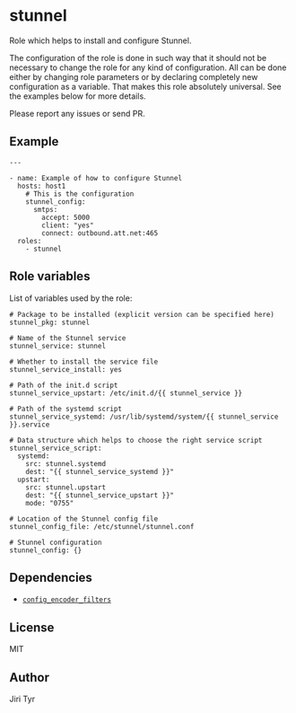 stunnel
=======

Role which helps to install and configure Stunnel.

The configuration of the role is done in such way that it should not be necessary
to change the role for any kind of configuration. All can be done either by
changing role parameters or by declaring completely new configuration as a
variable. That makes this role absolutely universal. See the examples below for
more details.

Please report any issues or send PR.


Example
-------

```
---

- name: Example of how to configure Stunnel
  hosts: host1
    # This is the configuration
    stunnel_config:
      smtps:
        accept: 5000
        client: "yes"
        connect: outbound.att.net:465
  roles:
    - stunnel
```


Role variables
--------------

List of variables used by the role:

```
# Package to be installed (explicit version can be specified here)
stunnel_pkg: stunnel

# Name of the Stunnel service
stunnel_service: stunnel

# Whether to install the service file
stunnel_service_install: yes

# Path of the init.d script
stunnel_service_upstart: /etc/init.d/{{ stunnel_service }}

# Path of the systemd script
stunnel_service_systemd: /usr/lib/systemd/system/{{ stunnel_service }}.service

# Data structure which helps to choose the right service script
stunnel_service_script:
  systemd:
    src: stunnel.systemd
    dest: "{{ stunnel_service_systemd }}"
  upstart:
    src: stunnel.upstart
    dest: "{{ stunnel_service_upstart }}"
    mode: "0755"

# Location of the Stunnel config file
stunnel_config_file: /etc/stunnel/stunnel.conf

# Stunnel configuration
stunnel_config: {}
```


Dependencies
------------

- [`config_encoder_filters`](https://github.com/jtyr/ansible-config_encoder_filters)


License
-------

MIT


Author
------

Jiri Tyr
